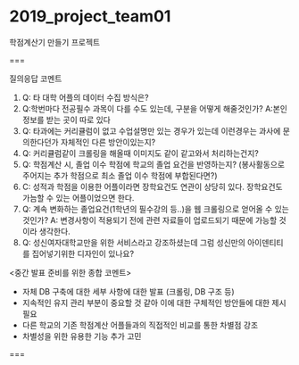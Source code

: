 # 2019_project_team01
학점계산기 만들기 프로젝트

===

질의응답 코멘트
1. Q: 타 대학 어플의 데이터 수집 방식은?
2. Q:학번마다 전공필수 과목이 다를 수도 있는데, 구분을 어떻게 해줄것인가?
A:본인정보를 받는 곳이 따로 있다
3. Q: 타과에는 커리큘럼이 없고 수업설명만 있는 경우가 있는데 이런경우는 과사에
문의한다던가 자체적인 다른 방안이있는지?
4. Q: 커리큘럼같이 크롤링을 해올때 이미지도 같이 같고와서 처리하는건지?
5. Q: 학점계산 시, 졸업 이수 학점에 학교의 졸업 요건을 반영하는지? (봉사활동으로
주어지는 추가 학점으로 최소 졸업 이수 학점에 부합된다면?)
6. C: 성적과 학점을 이용한 어플이라면 장학요건도 연관이 상당히 있다. 장학요건도
가늠할 수 있는 어플이었으면 한다.
7. Q: 계속 변화하는 졸업요건(1학년의 필수강의 등..)을 웹 크롤링으로 얻어올 수 있는
것인가? A: 변경사항이 적용되기 전에 관련 자료들이 업로드되기 때문에 가능할
것이라 생각한다.
8. Q: 성신여자대학교만을 위한 서비스라고 강조하셨는데 그럼 성신만의
아이덴티티를 집어넣기위한 디자인이 있나요?


<중간 발표 준비를 위한 종합 코멘트>
- 자체 DB 구축에 대한 세부 사항에 대한 발표 (크롤링, DB 구조 등)
- 지속적인 유지 관리 부분이 중요할 것 같아 이에 대한 구체적인 방안들에 대한 제시
필요
- 다른 학교의 기존 학점계산 어플들과의 직접적인 비교를 통한 차별점 강조
- 차별성을 위한 유용한 기능 추가 고민

===

